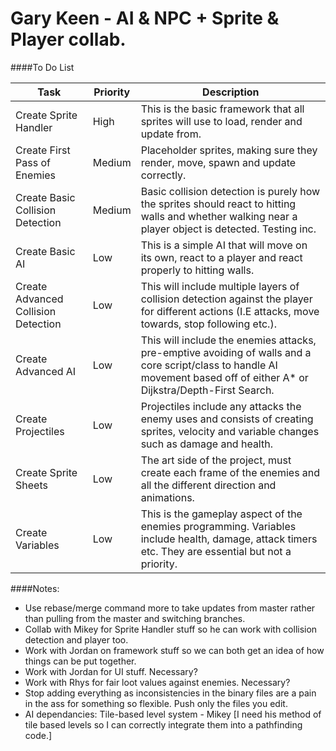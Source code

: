 # Gary Keen - AI & NPC + Sprite & Player collab.

####To Do List

Task|Priority|Description
----|--------|-----------
Create Sprite Handler|High|This is the basic framework that all sprites will use to load, render and update from.
Create First Pass of Enemies|Medium|Placeholder sprites, making sure they render, move, spawn and update correctly.
Create Basic Collision Detection|Medium|Basic collision detection is purely how the sprites should react to hitting walls and whether walking near a player object is detected. Testing inc.
Create Basic AI|Low|This is a simple AI that will move on its own, react to a player and react properly to hitting walls.
Create Advanced Collision Detection|Low|This will include multiple layers of collision detection against the player for different actions (I.E attacks, move towards, stop following etc.).
Create Advanced AI|Low|This will include the enemies attacks, pre-emptive avoiding of walls and a core script/class to handle AI movement based off of either A* or Dijkstra/Depth-First Search.
Create Projectiles|Low|Projectiles include any attacks the enemy uses and consists of creating sprites, velocity and variable changes such as damage and health.
Create Sprite Sheets|Low|The art side of the project, must create each frame of the enemies and all the different direction and animations.
Create Variables|Low|This is the gameplay aspect of the enemies programming. Variables include health, damage, attack timers etc. They are essential but not a priority.

####Notes:
- Use rebase/merge command more to take updates from master rather than pulling from the master and switching branches.
- Collab with Mikey for Sprite Handler stuff so he can work with collision detection and player too.
- Work with Jordan on framework stuff so we can both get an idea of how things can be put together.
- Work with Jordan for UI stuff. Necessary?
- Work with Rhys for fair loot values against enemies. Necessary?
- Stop adding everything as inconsistencies in the binary files are a pain in the ass for something so flexible. Push only the files you edit.
- AI dependancies: Tile-based level system - Mikey [I need his method of tile based levels so I can correctly integrate them into a pathfinding code.]
